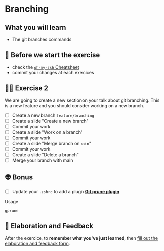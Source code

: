 # Branching

## What you will learn

- The git branches commands

## 👾 Before we start the exercise

- check the [`oh-my-zsh` Cheatsheet](https://github.com/ohmyzsh/ohmyzsh/wiki/Cheatsheet)
- commit your changes at each exercices

## 👨‍🚀 Exercise 2

We are going to create a new section on your talk about git branching.
This is a new feature and you should consider working on a new branch.

- [ ] Create a new branch `feature/branching`
- [ ] Create a slide "Create a new branch"
- [ ] Commit your work
- [ ] Create a slide "Work on a branch"
- [ ] Commit your work
- [ ] Create a slide "Merge branch on `main`"
- [ ] Commit your work
- [ ] Create a slide "Delete a branch"
- [ ] Merge your branch with main

## 👽 Bonus

- [ ] Update your `.zshrc` to add a plugin [**Git prune plugin**](https://github.com/diazod/git-prune)

Usage

```console
gprune
```

## 🏅 Elaboration and Feedback

After the exercice, to **remember what you've just learned**, then [fill out the elaboration and feedback form](https://airtable.com/shrBuZqOJL5UeLLF1?prefill_Name=GitHub%20101&prefill_Exercice=02).
